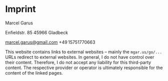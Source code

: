 # Imprint

Marcel Garus

Enfieldstr. 85
45966 Gladbeck

marcel.garus@gmail.com
+49 15751770663

This website contains links to external websites – mainly the `mgar.us/go/...` URLs redirect to external websites.
In general, I do not have control over their content.
Therefore, I do not accept any liability for this third-party content.
The respective provider or operator is ultimately responsible for the content of the linked pages. 
